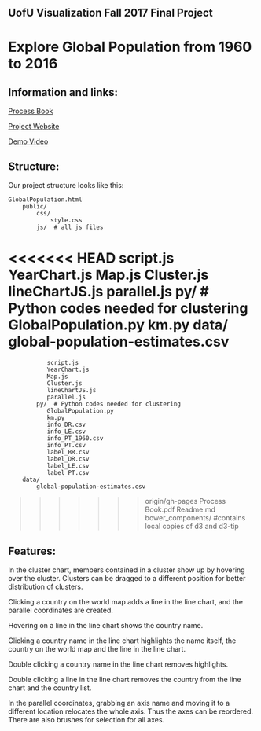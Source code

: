 ## UofU Visualization Fall 2017 Final Project

# Explore Global Population from 1960 to 2016

## Information and links:

[Process Book](https://github.com/yanyanzhangUU/dataviscourse-pr-GlobalPopulation/blob/gh-pages/Process%20Book.pdf)

[Project Website](https://yanyanzhanguu.github.io/dataviscourse-pr-GlobalPopulation/GlobalPopulation.html)

[Demo Video](https://www.youtube.com/watch?v=4C3eAbYFTHo&index=2&list=PLYiZl0A2kNDU-JMqvdBh-hjP6W-DTvNa8)

## Structure:
Our project structure looks like this:

	GlobalPopulation.html
        public/
            css/
                style.css
            js/  # all js files
<<<<<<< HEAD
                script.js
                YearChart.js
		Map.js
		Cluster.js
		lineChartJS.js
		parallel.js
	    py/  # Python codes needed for clustering
	       GlobalPopulation.py
	       km.py
	data/
      	  global-population-estimates.csv
=======
               script.js
               YearChart.js
               Map.js
               Cluster.js
               lineChartJS.js
               parallel.js
            py/  # Python codes needed for clustering
               GlobalPopulation.py
               km.py
               info_DR.csv
               info_LE.csv
               info_PT_1960.csv
               info_PT.csv
               label_BR.csv
               label_DR.csv
               label_LE.csv
               label_PT.csv
        data/
            global-population-estimates.csv
>>>>>>> origin/gh-pages
	Process Book.pdf
	Readme.md
	bower_components/ #contains local copies of d3 and d3-tip 	

## Features:

In the cluster chart, members contained in a cluster show up by hovering over the cluster. Clusters can be dragged to a different position for better distribution of clusters. 

Clicking a country on the world map adds a line in the line chart, and the parallel coordinates are created.

Hovering on a line in the line chart shows the country name.

Clicking a country name in the line chart highlights the name itself, the country on the world map and the line in the line chart. 

Double clicking a country name in the line chart removes highlights.

Double clicking a line in the line chart removes the country from the line chart and the country list.

In the parallel coordinates, grabbing an axis name and moving it to a different location relocates the whole axis. Thus the axes can be reordered. There are also brushes for selection for all axes.
